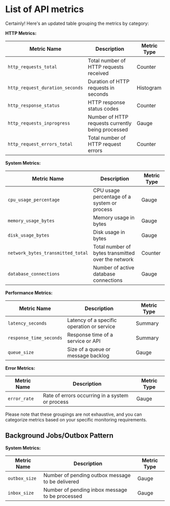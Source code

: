 # List of API metrics

 Certainly! Here's an updated table grouping the metrics by category:

 **HTTP Metrics:**

 | Metric Name | Description | Metric Type |
 |----------------------------------|------------------------------------------------------|-------------|
 | `http_requests_total` | Total number of HTTP requests received | Counter |
 | `http_request_duration_seconds` | Duration of HTTP requests in seconds | Histogram |
 | `http_response_status` | HTTP response status codes | Counter |
 | `http_requests_inprogress` | Number of HTTP requests currently being processed | Gauge |
 | `http_request_errors_total` | Total number of HTTP request errors | Counter |

 **System Metrics:**

 | Metric Name | Description | Metric Type |
 |----------------------------|------------------------------------------------------|-------------|
 | `cpu_usage_percentage` | CPU usage percentage of a system or process | Gauge |
 | `memory_usage_bytes` | Memory usage in bytes | Gauge |
 | `disk_usage_bytes` | Disk usage in bytes | Gauge |
 | `network_bytes_transmitted_total` | Total number of bytes transmitted over the network | Counter |
 | `database_connections` | Number of active database connections | Gauge |

 **Performance Metrics:**

 | Metric Name | Description | Metric Type |
 |---------------------------|------------------------------------------------------|-------------|
 | `latency_seconds` | Latency of a specific operation or service | Summary |
 | `response_time_seconds` | Response time of a service or API | Summary |
 | `queue_size` | Size of a queue or message backlog | Gauge |

 **Error Metrics:**

 | Metric Name | Description | Metric Type |
 |----------------------------|------------------------------------------------------|-------------|
 | `error_rate` | Rate of errors occurring in a system or process | Gauge |

 Please note that these groupings are not exhaustive, and you can categorize metrics based on your specific monitoring requirements.



 ## Background Jobs/Outbox Pattern


 **System Metrics:**

| Metric Name                       | Description                                        | Metric Type |
|-----------------------------------|----------------------------------------------------|-------------|
| `outbox_size`                     | Number of pending outbox message to be delivered   | Gauge       |
| `inbox_size`                      | Number of pending inbox message to be processed    | Gauge       |
